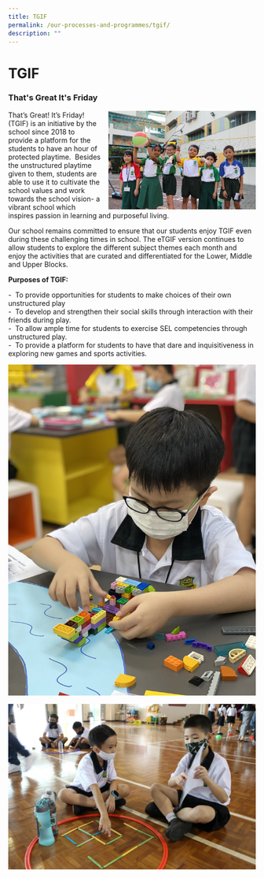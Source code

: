 ```yaml
---
title: TGIF
permalink: /our-processes-and-programmes/tgif/
description: ""
---
```

# **TGIF**

### That's Great It's Friday

<img src="/images/TGIF%202.jpg" style="width:300px;height:200px;margin-left:15px;" align="right">


That’s Great! It’s Friday! (TGIF) is an initiative by the school since 2018 to provide a platform for the students to have an hour of protected playtime.&nbsp; Besides the unstructured playtime given to them, students are able to use it to cultivate the school values and work towards the school vision- a vibrant school which inspires passion in learning and purposeful living.  

Our school remains committed to ensure that our students enjoy TGIF even during these challenging times in school. The eTGIF version continues to allow students to explore the different subject themes each month and enjoy the activities that are curated and differentiated for the Lower, Middle and Upper Blocks.  
  

**Purposes of TGIF:**  

\-&nbsp; To provide opportunities for students to make choices of their own unstructured play  
\-&nbsp; To develop and strengthen their social skills through interaction with their friends during play.    
\-&nbsp; To allow ample time for students to exercise SEL competencies through unstructured play.&nbsp;    
\-&nbsp; To provide a platform for students to have that dare and inquisitiveness in exploring new games&nbsp;and sports activities.


![](/images/File_007%20-%20Aainoo%20A.jpeg)

![](/images/IMG_6474%20-%20Aainoo%20A.jpg)

